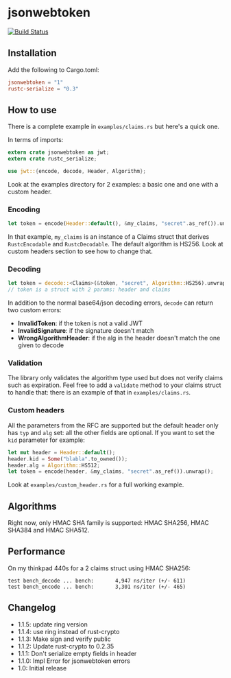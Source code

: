 # jsonwebtoken

[![Build Status](https://travis-ci.org/Keats/rust-jwt.svg)](https://travis-ci.org/Keats/rust-jwt)

## Installation
Add the following to Cargo.toml:

```toml
jsonwebtoken = "1"
rustc-serialize = "0.3"
```

## How to use
There is a complete example in `examples/claims.rs` but here's a quick one.

In terms of imports:
```rust
extern crate jsonwebtoken as jwt;
extern crate rustc_serialize;

use jwt::{encode, decode, Header, Algorithm};
```

Look at the examples directory for 2 examples: a basic one and one with a custom
header.

### Encoding
```rust
let token = encode(Header::default(), &my_claims, "secret".as_ref()).unwrap();
```
In that example, `my_claims` is an instance of a Claims struct that derives `RustcEncodable` and `RustcDecodable`.
The default algorithm is HS256.
Look at custom headers section to see how to change that.

### Decoding
```rust
let token = decode::<Claims>(&token, "secret", Algorithm::HS256).unwrap();
// token is a struct with 2 params: header and claims
```
In addition to the normal base64/json decoding errors, `decode` can return two custom errors:

- **InvalidToken**: if the token is not a valid JWT
- **InvalidSignature**: if the signature doesn't match
- **WrongAlgorithmHeader**: if the alg in the header doesn't match the one given to decode

### Validation
The library only validates the algorithm type used but does not verify claims such as expiration.
Feel free to add a `validate` method to your claims struct to handle that: there is an example of that in `examples/claims.rs`.

### Custom headers
All the parameters from the RFC are supported but the default header only has `typ` and `alg` set: all the other fields are optional.
If you want to set the `kid` parameter for example:

```rust
let mut header = Header::default();
header.kid = Some("blabla".to_owned());
header.alg = Algorithm::HS512;
let token = encode(header, &my_claims, "secret".as_ref()).unwrap();
```
Look at `examples/custom_header.rs` for a full working example.

## Algorithms
Right now, only HMAC SHA family is supported: HMAC SHA256, HMAC SHA384 and HMAC SHA512.

## Performance
On my thinkpad 440s for a 2 claims struct using HMAC SHA256:

```
test bench_decode ... bench:       4,947 ns/iter (+/- 611)
test bench_encode ... bench:       3,301 ns/iter (+/- 465)
```

## Changelog

- 1.1.5: update ring version
- 1.1.4: use ring instead of rust-crypto
- 1.1.3: Make sign and verify public
- 1.1.2: Update rust-crypto to 0.2.35
- 1.1.1: Don't serialize empty fields in header
- 1.1.0: Impl Error for jsonwebtoken errors
- 1.0: Initial release
